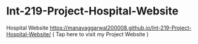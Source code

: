 # Int-219-Project-Hospital-Website
Hospital Website 
https://manavaggarwal200008.github.io/Int-219-Project-Hospital-Website/   ( Tap here to visit my Project Website )

